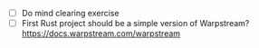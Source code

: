 - [ ] Do mind clearing exercise
- [ ] First Rust project should be a simple version of Warpstream? https://docs.warpstream.com/warpstream